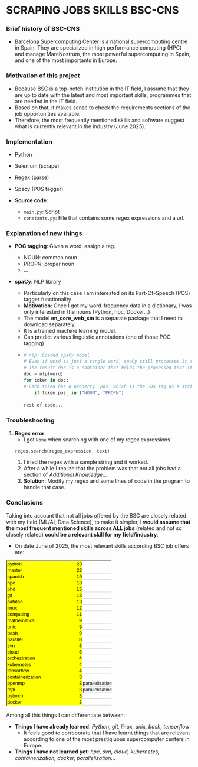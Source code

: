 # SCRAPING JOBS SKILLS BSC-CNS
### Brief history of BSC-CNS
+ Barcelona Supercomputing Center is a national supercomputing centre in Spain. They are specialized in high performance computing (HPC) and manage MareNostrum, the most powerful supercomputing in Spain, and one of the most importants in Europe.
### Motivation of this project
+ Because BSC is a top-notch institution in the IT field, I assume that they are up to date with the latest and most important skills, programmes that are needed in the IT field.
+ Based on that, it makes sense to check the requirements sections of the job opportunities available.
+ Therefore, the most frequently mentioned skills and software suggest what is currently relevant in the industry (June 2025).
### Implementation
+ Python
+ Selenium (scrape)
+ Regex (parse)
+ Spacy (POS tagger)

+ **Source code**:
  + `main.py`: Script
  + `constants.py`: File that contains some regex expressions and a url. 
### Explanation of new things
+ **POG tagging**: Given a word, assign a tag.
  + NOUN: common noun
  + PROPN: proper noun
  + ...
   
+ **spaCy**: NLP library
  + Particularly on this case I am interested on its Part-Of-Speech (POS) tagger functionality
  + **Motivation**: Once I got my word-frequency data in a dictionary, I was only interested in the nouns (Python, hpc, Docker...)
  + The model **en_core_web_sm** is a separate package that I need to download separately.
  + It is a trained machine learning model. 
  + Can predict various linguistic annotations (one of those POG tagging)
  + ```py
    # nlp: Loaded spaCy model
    # Even if word is just a single word, spaCy still processes it as a document
    # The result doc is a container that holds the processed text (tokenized)
    doc = nlp(word) 
    for token in doc:
    # Each token has a property  pos_ which is the POS tag as a string
        if token.pos_ in ("NOUN", "PROPN")
    
    rest of code...
    ```
### Troubleshooting
1. **Regex error**:
   + I got `None` when searching with one of my regex expressions 
   ```py
   regex.search(regex_expression, text)
   ``` 
   1. I tried the regex with a sample string and it worked. 
   2. After a while I realize that the problem was that not all jobs had a section of *Additional Knowledge...* 
   3. **Solution**: Modify my regex and some lines of code in the program to handle that case. 

### Conclusions
Taking into account that not all jobs offered by the BSC are closely related with my field (ML/AI, Data Science), to make it simpler, **I would assume that the most frequent mentioned skills across ALL jobs** (related and not so closely related) **could be a relevant skill for my field/industry**.
+ On date June of 2025, the most relevant skills according BSC job offers are:
  
![ImportantThings](MostImportantThings.png)

Among all this things I can differentiate between:
+ **Things I have already learned**: *Python, git, linux, unix, bash, tensorflow*
  + It feels good to corroborate that I have learnt things that are relevant according to one of the most prestigiuous supercomputer centers in Europe.
+ **Things I have not learned yet**: *hpc, svn, cloud, kubernetes, containerization, docker, parallelization...*